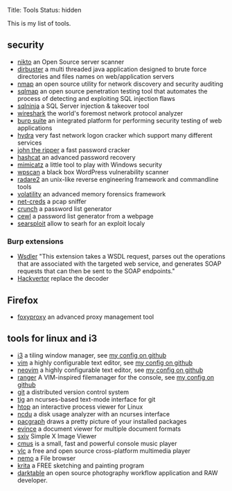 Title: Tools
Status: hidden

This is my list of tools.

## security

  * [nikto](https://cirt.net/nikto2) an Open Source server scanner
  * [dirbuster](https://www.owasp.org/index.php/Category:OWASP_DirBuster_Project) a multi threaded java application designed to brute force directories and files names on web/application servers
  * [nmap](https://nmap.org/) an open source utility for network discovery and security auditing
  * [sqlmap](http://sqlmap.org/) an open source penetration testing tool that automates the process of detecting and exploiting SQL injection flaws
  * [sqlninja](http://sqlninja.sourceforge.net/) a SQL Server injection & takeover tool
  * [wireshark](https://www.wireshark.org/) the world's foremost network protocol analyzer
  * [burp suite](http://portswigger.net/burp/) an integrated platform for performing security testing of web applications
  * [hydra](https://github.com/vanhauser-thc/thc-hydra)  very fast network logon cracker
    which support many different services
  * [john the ripper](http://www.openwall.com/john/) a fast password cracker
  * [hashcat](http://hashcat.net) an advanced password recovery
  * [mimicatz](http://blog.gentilkiwi.com/mimikatz) a little tool to play with Windows security
  * [wpscan](https://wpscan.com/wordpress-security-scanner) a black box WordPress vulnerability scanner
  * [radare2](http://www.radare.org/r/) an unix-like reverse engineering framework and commandline tools
  * [volatility](http://www.volatilityfoundation.org/) an advanced memory forensics framework
  * [net-creds](https://github.com/DanMcInerney/net-creds) a pcap sniffer
  * [crunch](http://crunch-wordlist.sourceforge.net/) a password list generator
  * [cewl](https://digi.ninja/projects/cewl.php) a password list generator from
    a webpage
  * [searsploit](https://github.com/joostvanveen/php-security-pitfalls) allow to
    searh for an exploit localy

### Burp extensions

  * [Wsdler](https://portswigger.net/bappstore/594a49bb233748f2bc80a9eb18a2e08f)
    "This extension takes a WSDL request, parses out the operations that are
    associated with the targeted web service, and generates SOAP requests that
    can then be sent to the SOAP endpoints."
  * [Hackvertor](https://portswigger.net/bappstore/65033cbd2c344fbabe57ac060b5dd100)
    replace the decoder

## Firefox

  * [foxyproxy](https://addons.mozilla.org/en-US/firefox/addon/foxyproxy-standard/) an advanced proxy management tool

## tools for linux and i3

  * [i3](https://i3wm.org/) a tiling window manager, see
    [my config on github](https://github.com/maggick/dotfiles/tree/master/i3)
  * [vim](http://www.vim.org/) a highly configurable text editor, see
    [my config on github](https://github.com/maggick/dotfiles/blob/master/vimrc)
  * [neovim](https://neovim.io/) a highly configurable text editor, see
    [my config on github](https://github.com/maggick/dotfiles/tree/master/config/nvim)
  * [ranger](https://ranger.github.io/) A VIM-inspired filemanager for the console,
    see [my config on github](https://github.com/maggick/dotfiles/tree/master/config/ranger)
  * [git](http://git-scm.com/) a distributed version control system
  * [tig](https://github.com/jonas/tig/) an ncurses-based text-mode interface for git
  * [htop](http://hisham.hm/htop/) an interactive process viewer for Linux
  * [ncdu](http://dev.yorhel.nl/ncdu) a disk usage analyzer with an ncurses interface
  * [pacgraph](http://kmkeen.com/pacgraph/) draws a pretty picture of your installed packages
  * [evince](https://wiki.gnome.org/Apps/Evince) a document viewer for multiple document formats
  * [sxiv](https://github.com/muennich/sxiv) Simple X Image Viewer
  * [cmus](https://cmus.github.io/) is a small, fast and powerful console music player
  * [vlc](http://www.videolan.org/) a free and open source cross-platform multimedia player
  * [nemo](https://github.com/linuxmint/nemo) a File browser
  * [krita](https://krita.org/) a FREE sketching and painting program
  * [darktable](http://www.darktable.org/) an open source photography workflow application and RAW developer.
